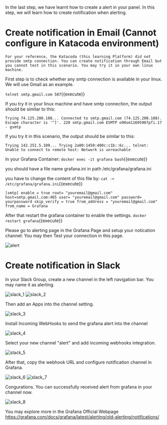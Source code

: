 

In the last step, we have learnt how to create a alert in your panel.
In this step, we will learn how to create notification when alerting.

# Create notification in Email (Cannot configure in Katacoda environment)
`For your reference, the Katacoda (this learning Platform) did not provide smtp connection. You can create notification through Email but you cannot test in this scenario. You may try it in your own linux machine.`

First step is to check whether any smtp connection is available in your linux. We will use Gmail as an example.

`telnet smtp.gmail.com 587`{{execute}}

If you try it in your linux machine and have smtp connection, the output should be similar to this:

`Trying 74.125.200.108...
Connected to smtp.gmail.com (74.125.200.108).
Escape character is '^]'.
220 smtp.gmail.com ESMTP o90sm11695907pfi.17 - gsmtp`

If you try it in this scenario, the output should be similar to this:

`Trying 142.251.5.109...
Trying 2a00:1450:400c:c1b::6c...
telnet: Unable to connect to remote host: Network is unreachable`

In your Grafana Container:
`docker exec -it grafana bash`{{execute}}

you should have a file name grafana.ini in path /etc/grafana/grafana.ini

you have to change the content of this file by:
`cat -> /etc/grafana/grafana.ini`{{execute}}

`[smtp]
enable = true
root= "youremail@gmail.com"
host=smtp.gmail.com:465
user= "youremail@gmail.com"
password= yourpassword
skip_verify = true
from_address = "youremail@gmail.com"
from_name = Grafana`

After that restart the grafana container to enable the settings.
`docker restart grafana`{{execute}}

Please go to alerting page in the Grafana Page and setup your notication channel:
You may then Test your connection in this page.

![alert](https://github.com/joey1136/katacoda-scenarios/blob/main/Area-C/images/alert_3.PNG?raw=true)

# Create notification in Slack

In your Slack Group, create a new channel in the left navigation bar. You may name it as alerting.

![slack_1](https://github.com/joey1136/katacoda-scenarios/blob/main/Area-C/images/slack_1.PNG?raw=true)
![slack_2](https://github.com/joey1136/katacoda-scenarios/blob/main/Area-C/images/slack_2.PNG?raw=true)

Then add an Apps into the channel setting.

![slack_3](https://github.com/joey1136/katacoda-scenarios/blob/main/Area-C/images/slack_3.PNG?raw=true)

Install Incoming WebHooks to send the grafana alert into the channel

![slack_4](https://github.com/joey1136/katacoda-scenarios/blob/main/Area-C/images/slack_4.PNG?raw=true)

Select your new channel "alert" and add incoming webhooks integration.

![slack_5](https://github.com/joey1136/katacoda-scenarios/blob/main/Area-C/images/slack_5.PNG?raw=true)

After that, copy the webhook URL and configure notification channel in Grafana.

![slack_6](https://github.com/joey1136/katacoda-scenarios/blob/main/Area-C/images/slack_6.PNG?raw=true)
![slack_7](https://github.com/joey1136/katacoda-scenarios/blob/main/Area-C/images/slack_7.PNG?raw=true)

Congurations. You can successfully received alert from grafana in your channel now.

![slack_8](https://github.com/joey1136/katacoda-scenarios/blob/main/Area-C/images/slack_8.PNG?raw=true)


You may explore more in the Grafana Official Webpage
https://grafana.com/docs/grafana/latest/alerting/old-alerting/notifications/